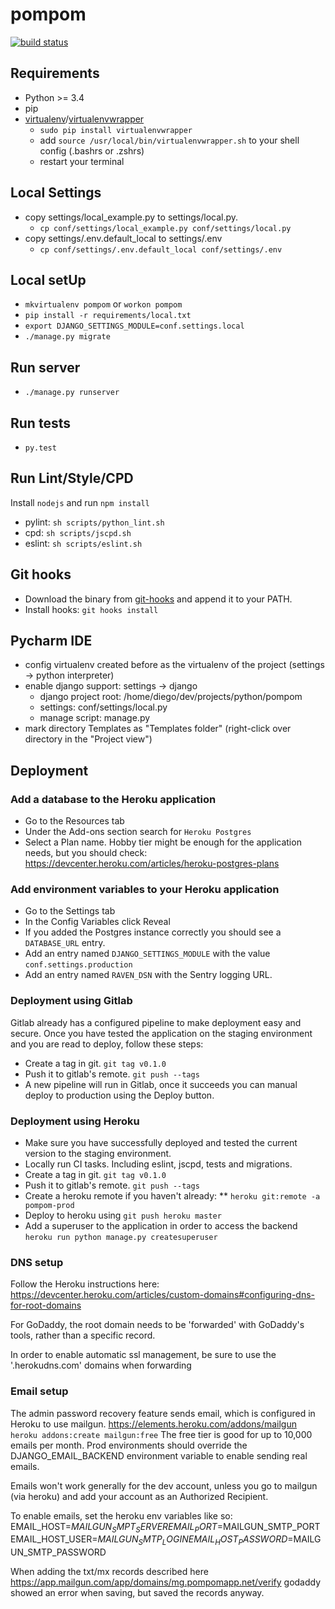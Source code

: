 # pompom

[![build status](//gitlab.devartis.com/samples/django-sample/badges/master/build.svg)](http://gitlab.devartis.com/samples/django-sample/commits/master)

## Requirements

* Python >= 3.4
* pip
* [virtualenv](https://virtualenv.readthedocs.org/en/latest/installation.html)/[virtualenvwrapper](https://virtualenvwrapper.readthedocs.org/en/latest/)
  * `sudo pip install virtualenvwrapper`
  * add `source /usr/local/bin/virtualenvwrapper.sh` to your shell config (.bashrs or .zshrs)
  * restart your terminal

## Local Settings

* copy settings/local_example.py to settings/local.py.
  * `cp conf/settings/local_example.py conf/settings/local.py`
* copy settings/.env.default_local to settings/.env
  * `cp conf/settings/.env.default_local conf/settings/.env`

## Local setUp

* `mkvirtualenv pompom` or `workon pompom`
* `pip install -r requirements/local.txt`
* `export DJANGO_SETTINGS_MODULE=conf.settings.local`
* `./manage.py migrate`

## Run server

* `./manage.py runserver`

## Run tests

* `py.test`

## Run Lint/Style/CPD

Install `nodejs` and run `npm install`

* pylint: `sh scripts/python_lint.sh`
* cpd: `sh scripts/jscpd.sh`
* eslint: `sh scripts/eslint.sh`

## Git hooks

* Download the binary from [git-hooks](https://github.com/git-hooks/git-hooks/releases) and append it to your PATH.
* Install hooks: `git hooks install`

## Pycharm IDE

* config virtualenv created before as the virtualenv of the project (settings -> python interpreter)
* enable django support: settings -> django 
  * django project root: /home/diego/dev/projects/python/pompom
  * settings: conf/settings/local.py
  * manage script: manage.py
* mark directory Templates as "Templates folder" (right-click over directory in the "Project view")

## Deployment

### Add a database to the Heroku application

* Go to the Resources tab
* Under the Add-ons section search for `Heroku Postgres`
* Select a Plan name. Hobby tier might be enough for the application needs, but you should check: https://devcenter.heroku.com/articles/heroku-postgres-plans

### Add environment variables to your Heroku application

* Go to the Settings tab
* In the Config Variables click Reveal
* If you added the Postgres instance correctly you should see a `DATABASE_URL` entry.
* Add an entry named `DJANGO_SETTINGS_MODULE` with the value `conf.settings.production`
* Add an entry named `RAVEN_DSN` with the Sentry logging URL.

### Deployment using Gitlab

Gitlab already has a configured pipeline to make deployment easy and secure. Once you have tested the application on the staging environment and you are read to deploy, follow these steps:

* Create a tag in git. `git tag v0.1.0`
* Push it to gitlab's remote. `git push --tags`
* A new pipeline will run in Gitlab, once it succeeds you can manual deploy to production using the Deploy button.

### Deployment using Heroku

* Make sure you have successfully deployed and tested the current version to the staging environment.
* Locally run CI tasks. Including eslint, jscpd, tests and migrations.
* Create a tag in git. `git tag v0.1.0`
* Push it to gitlab's remote. `git push --tags`
* Create a heroku remote if you haven't already:
** `heroku git:remote -a pompom-prod`
* Deploy to heroku using `git push heroku master`
* Add a superuser to the application in order to access the backend `heroku run python manage.py createsuperuser`

### DNS setup

Follow the Heroku instructions here:
https://devcenter.heroku.com/articles/custom-domains#configuring-dns-for-root-domains

For GoDaddy, the root domain needs to be 'forwarded' with GoDaddy's tools, rather than a specific record.

In order to enable automatic ssl management, be sure to use the '.herokudns.com' domains when forwarding

### Email setup
The admin password recovery feature sends email, which is configured in Heroku to use mailgun.  https://elements.heroku.com/addons/mailgun
`heroku addons:create mailgun:free`
The free tier is good for up to 10,000 emails per month.
Prod environments should override the DJANGO_EMAIL_BACKEND environment variable to enable sending real emails.

Emails won't work generally for the dev account, unless you go to mailgun (via heroku) and add your account as an Authorized Recipient.

To enable emails, set the heroku env variables like so:
EMAIL_HOST=$MAILGUN_SMPT_SERVER
EMAIL_PORT=$MAILGUN_SMTP_PORT
EMAIL_HOST_USER=$MAILGUN_SMTP_LOGIN
EMAIL_HOST_PASSWORD=$MAILGUN_SMTP_PASSWORD

When adding the txt/mx records described here https://app.mailgun.com/app/domains/mg.pompomapp.net/verify godaddy showed an error when saving, but saved the records anyway.
